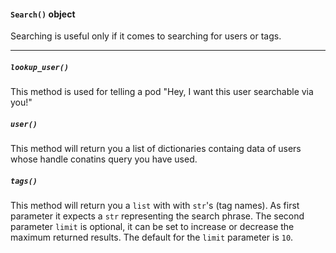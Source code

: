 #### `Search()` object

Searching is useful only if it comes to searching for users or tags.

----

##### `lookup_user()`

This method is used for telling a pod "Hey, I want this user searchable 
via you!"

##### `user()`

This method will return you a list of dictionaries containg data of 
users whose handle conatins query you have used.

##### `tags()`

This method will return you a `list` with with `str`'s (tag names). As 
first parameter it expects a `str` representing the search phrase. The 
second parameter `limit` is optional, it can be set to increase or 
decrease the maximum returned results. The default for the `limit` 
parameter is `10`.
